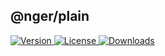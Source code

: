 ## @nger/plain
<p>
    <a href="https://www.npmjs.com/package/@nger/plain">
        <img src="https://img.shields.io/npm/v/@nger/plain.svg" alt="Version">
    </a>
    <a href="https://www.npmjs.com/package/@nger/plain">
        <img src="https://img.shields.io/npm/l/@nger/plain.svg" alt="License">
    </a>
    <a href="https://npmcharts.com/compare/@nger/plain?minimal=true">
        <img src="https://img.shields.io/npm/dm/@nger/plain.svg" alt="Downloads">
    </a>
</p>

